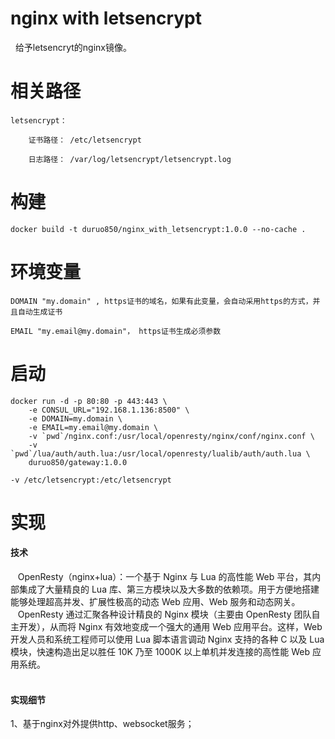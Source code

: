 # nginx with letsencrypt
    
    给予letsencryt的nginx镜像。

# 相关路径
    
    letsencrypt：
    
        证书路径： /etc/letsencrypt
        
        日志路径： /var/log/letsencrypt/letsencrypt.log
 
# 构建   
    
    docker build -t duruo850/nginx_with_letsencrypt:1.0.0 --no-cache .
    
# 环境变量

    DOMAIN "my.domain" , https证书的域名，如果有此变量，会自动采用https的方式，并且自动生成证书
    
    EMAIL "my.email@my.domain"， https证书生成必须参数
    
# 启动
    docker run -d -p 80:80 -p 443:443 \
        -e CONSUL_URL="192.168.1.136:8500" \
        -e DOMAIN=my.domain \
        -e EMAIL=my.email@my.domain \
        -v `pwd`/nginx.conf:/usr/local/openresty/nginx/conf/nginx.conf \
        -v `pwd`/lua/auth/auth.lua:/usr/local/openresty/lualib/auth/auth.lua \
        duruo850/gateway:1.0.0
        
    -v /etc/letsencrypt:/etc/letsencrypt
 
# 实现
#### 技术
    OpenResty（nginx+lua）：一个基于 Nginx 与 Lua 的高性能 Web 平台，其内部集成了大量精良的 Lua 库、第三方模块以及大多数的依赖项。用于方便地搭建能够处理超高并发、扩展性极高的动态 Web 应用、Web 服务和动态网关。  
    OpenResty 通过汇聚各种设计精良的 Nginx 模块（主要由 OpenResty 团队自主开发），从而将 Nginx 有效地变成一个强大的通用 Web 应用平台。这样，Web 开发人员和系统工程师可以使用 Lua 脚本语言调动 Nginx 支持的各种 C 以及 Lua 模块，快速构造出足以胜任 10K 乃至 1000K 以上单机并发连接的高性能 Web 应用系统。  
    
#### 实现细节
1、基于nginx对外提供http、websocket服务；  

